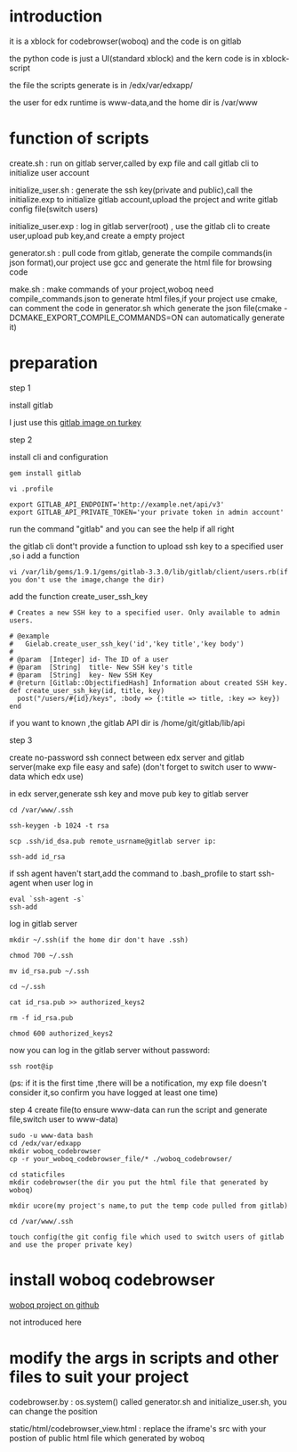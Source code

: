 introduction
======

it is a xblock for codebrowser(woboq) and the code is on gitlab

the python code is just a UI(standard xblock) and the kern code is in xblock-script

the file the scripts generate is in /edx/var/edxapp/

the user for edx runtime is www-data,and the home dir is /var/www


function of scripts
======

create.sh :               run on gitlab server,called by exp file and call gitlab cli to initialize user account

initialize_user.sh :      generate the ssh key(private and public),call the initialize.exp to initialize gitlab 
account,upload the project and write gitlab config file(switch users)

initialize_user.exp :     log in gitlab server(root) , use the gitlab cli to create user,upload pub key,and create a empty 
project

generator.sh :            pull code from gitlab, generate the compile commands(in json format),our project use gcc
and generate the html file for browsing code

make.sh :                 make commands of your project,woboq need compile_commands.json to generate html files,if your project use cmake, can comment the code in generator.sh which generate the json file(cmake -DCMAKE_EXPORT_COMPILE_COMMANDS=ON can automatically generate it)

preparation
======
step 1 

install gitlab

I just use this
[gitlab image on turkey](http://www.turnkeylinux.org/gitlab)

step 2

install cli and configuration

    gem install gitlab
    
    vi .profile
    
    export GITLAB_API_ENDPOINT='http://example.net/api/v3'
    export GITLAB_API_PRIVATE_TOKEN='your private token in admin account'
    
run the command "gitlab" and you can see the help if all right

the gitlab cli dont't provide a function to upload ssh key to a specified user ,so i add a function

    vi /var/lib/gems/1.9.1/gems/gitlab-3.3.0/lib/gitlab/client/users.rb(if you don't use the image,change the dir)
    
add the function create_user_ssh_key

    # Creates a new SSH key to a specified user. Only available to admin users.

    # @example
    #   Gielab.create_user_ssh_key('id','key title','key body')
    #
    # @param  [Integer] id- The ID of a user
    # @param  [String]  title- New SSH key's title
    # @param  [String]  key- New SSH Key
    # @return [Gitlab::ObjectifiedHash] Information about created SSH key.
    def create_user_ssh_key(id, title, key)
      post("/users/#{id}/keys", :body => {:title => title, :key => key})
    end
    
if you want to known ,the gitlab API dir is /home/git/gitlab/lib/api

step 3 

create no-password ssh connect between edx server and gitlab server(make exp file easy and safe)
(don't forget to switch user to www-data which edx use)

in edx server,generate ssh key and move pub key to gitlab server

    cd /var/www/.ssh
    
    ssh-keygen -b 1024 -t rsa
    
    scp .ssh/id_dsa.pub remote_usrname@gitlab server ip:
    
    ssh-add id_rsa
    
if ssh agent haven't start,add the command to .bash_profile to start ssh-agent when user log in

    eval `ssh-agent -s`
    ssh-add
    
    
log in gitlab server
    
    mkdir ~/.ssh(if the home dir don't have .ssh)
    
    chmod 700 ~/.ssh
    
    mv id_rsa.pub ~/.ssh
    
    cd ~/.ssh
    
    cat id_rsa.pub >> authorized_keys2
    
    rm -f id_rsa.pub
    
    chmod 600 authorized_keys2
    
now you can log in the gitlab server without password:
    
    ssh root@ip
    
(ps: if it is the first time ,there will be a notification, my exp file doesn't consider it,so confirm you have logged at least one time)
    
step 4
create file(to ensure www-data can run the script and generate file,switch user to www-data)

    sudo -u www-data bash
    cd /edx/var/edxapp
    mkdir woboq_codebrowser
    cp -r your_woboq_codebrowser_file/* ./woboq_codebrowser/
    
    cd staticfiles
    mkdir codebrowser(the dir you put the html file that generated by woboq)
    
    mkdir ucore(my project's name,to put the temp code pulled from gitlab)
    
    cd /var/www/.ssh
    
    touch config(the git config file which used to switch users of gitlab and use the proper private key)

install woboq codebrowser 
======

[woboq project on github](https://github.com/woboq/woboq_codebrowser/)

not introduced here


modify the args in scripts and other files to suit your project
======

codebrowser.by : os.system() called generator.sh and initialize_user.sh, you can change the position

static/html/codebrowser_view.html : replace the iframe's src with your postion of public html file which generated by woboq
    

    
    
    




